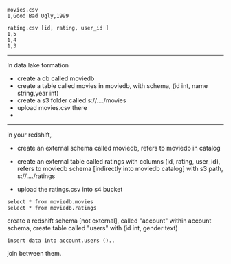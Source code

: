 ```
movies.csv
1,Good Bad Ugly,1999
```

```
rating.csv [id, rating, user_id ]
1,5
1,4
1,3
```
-----------

In data lake formation

- create a db called moviedb 
- create a table called movies in moviedb, with schema, (id int, name string,year int)
- create a s3 folder called s://..../movies
- upload movies.csv there
- 
----------------------------------

in your redshift, 

- create an external schema called moviedb, refers to moviedb in catalog
- create an external table called ratings with columns (id, rating, user_id), refers to moviedb schema [indirectly into moviedb catalog]
    with s3 path, s://..../ratings

- upload the ratings.csv into s4 bucket

 
```
select * from moviedb.movies
select * from moviedb.ratings
```

create a redshift schema [not external], called "account"
    within account schema, create table called "users" with (id int, gender text)

    insert data into account.users ()..


join between them.
